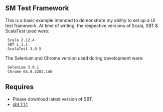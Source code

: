 SM Test Framework
------------

This is a basic example intended to demonstrate my ability to set up 
a UI test framework. At time of writing, the respective versions of Scala, SBT & ScalaTest used were:

     Scala 2.12.4
     SBT 1.1.1
     ScalaTest 3.0.5
     
The Selenium and Chrome version used during development were:
    
     Selenium 3.9.1
     Chrome 64.0.3282.140

Requires
---------------
* Please download latest version of SBT.
* [sbt 1.1.1](http://www.scala-sbt.org)

